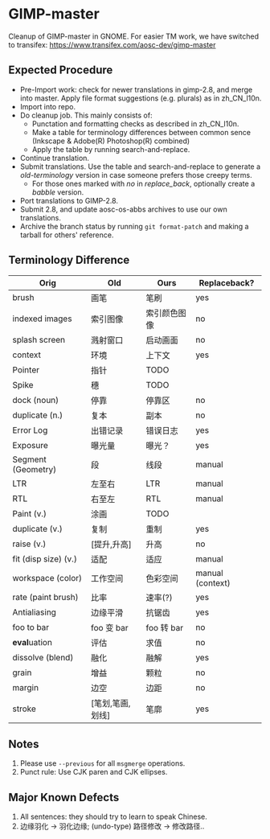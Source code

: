GIMP-master
===========

Cleanup of GIMP-master in GNOME. For easier TM work, we have switched to
transifex: https://www.transifex.com/aosc-dev/gimp-master

Expected Procedure
------------------

* Pre-Import work: check for newer translations in gimp-2.8, and merge into
  master. Apply file format suggestions (e.g. plurals) as in zh_CN_l10n.
* Import into repo.
* Do cleanup job. This mainly consists of:
  * Punctation and formatting checks as described in zh_CN_l10n.
  * Make a table for terminology differences between common sence (Inkscape &
    Adobe(R) Photoshop(R) combined)
  * Apply the table by running search-and-replace.
* Continue translation.
* Submit translations. Use the table and search-and-replace to generate a
  *old-terminology* version in case someone prefers those creepy terms.
  * For those ones marked with *no* in *replace_back*, optionally create a
    *babble* version.
* Port translations to GIMP-2.8.
* Submit 2.8, and update aosc-os-abbs archives to use our own translations.
* Archive the branch status by running `git format-patch` and making a tarball
  for others' reference.

Terminology Difference
----------------------

| Orig         | Old | Ours | Replaceback? |
|--------------|-----|------|--------------|
|brush         |画笔 |笔刷   | yes|
|indexed images|索引图像|索引颜色图像|no|
|splash screen |溅射窗口|启动画面|no|
|context|环境|上下文|yes|
|Pointer|指针|TODO||
|Spike|穗|TODO||
|dock (noun)|停靠|停靠区|no|
|duplicate (n.)|复本|副本|no|
|Error Log|出错记录|错误日志|yes|
|Exposure|曝光量|曝光？|yes|
|Segment (Geometry)|段|线段|manual|
|LTR|左至右|LTR|manual|
|RTL|右至左|RTL|manual|
|Paint (v.)|涂画|TODO||
|duplicate (v.)|复制|重制|yes|
|raise (v.)|[提升,升高]|升高|no|
|fit (disp size) (v.)|适配|适应|manual|
|workspace (color)|工作空间|色彩空间|manual (context)|
|rate (paint brush)|比率|速率(?)|yes|
|Antialiasing|边缘平滑|抗锯齿|yes|
|foo to bar|foo 变 bar|foo 转 bar|no|
|**eval**uation|评估|求值|no|
|dissolve (blend)|融化|融解|yes|
|grain|增益|颗粒|no|
|margin|边空|边距|no|
|stroke|[笔划,笔画,划线]|笔廓|yes|


Notes
-----

1. Please use `--previous` for all `msgmerge` operations.
2. Punct rule: Use CJK paren and CJK ellipses.

Major Known Defects
-------------------

1. All sentences: they should try to learn to speak Chinese.
2. 边缘羽化 -> 羽化边缘; (undo-type) 路径修改 -> 修改路径..

